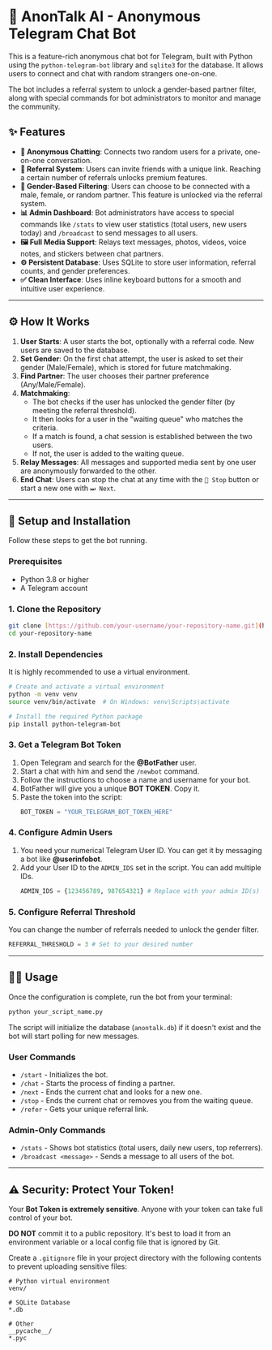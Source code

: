 # 🤖 AnonTalk AI - Anonymous Telegram Chat Bot

This is a feature-rich anonymous chat bot for Telegram, built with Python using the `python-telegram-bot` library and `sqlite3` for the database. It allows users to connect and chat with random strangers one-on-one.

The bot includes a referral system to unlock a gender-based partner filter, along with special commands for bot administrators to monitor and manage the community.

## ✨ Features

-   **👤 Anonymous Chatting**: Connects two random users for a private, one-on-one conversation.
-   **🤝 Referral System**: Users can invite friends with a unique link. Reaching a certain number of referrals unlocks premium features.
-   **🚻 Gender-Based Filtering**: Users can choose to be connected with a male, female, or random partner. This feature is unlocked via the referral system.
-   **📊 Admin Dashboard**: Bot administrators have access to special commands like `/stats` to view user statistics (total users, new users today) and `/broadcast` to send messages to all users.
-   **🖼️ Full Media Support**: Relays text messages, photos, videos, voice notes, and stickers between chat partners.
-   **⚙️ Persistent Database**: Uses SQLite to store user information, referral counts, and gender preferences.
-   **✅ Clean Interface**: Uses inline keyboard buttons for a smooth and intuitive user experience.

---

## ⚙️ How It Works

1.  **User Starts**: A user starts the bot, optionally with a referral code. New users are saved to the database.
2.  **Set Gender**: On the first chat attempt, the user is asked to set their gender (Male/Female), which is stored for future matchmaking.
3.  **Find Partner**: The user chooses their partner preference (Any/Male/Female).
4.  **Matchmaking**:
    -   The bot checks if the user has unlocked the gender filter (by meeting the referral threshold).
    -   It then looks for a user in the "waiting queue" who matches the criteria.
    -   If a match is found, a chat session is established between the two users.
    -   If not, the user is added to the waiting queue.
5.  **Relay Messages**: All messages and supported media sent by one user are anonymously forwarded to the other.
6.  **End Chat**: Users can stop the chat at any time with the `🚫 Stop` button or start a new one with `⏭ Next`.

---

## 🚀 Setup and Installation

Follow these steps to get the bot running.

### Prerequisites

-   Python 3.8 or higher
-   A Telegram account

### 1. Clone the Repository

```bash
git clone [https://github.com/your-username/your-repository-name.git](https://github.com/your-username/your-repository-name.git)
cd your-repository-name
```

### 2. Install Dependencies

It is highly recommended to use a virtual environment.

```bash
# Create and activate a virtual environment
python -m venv venv
source venv/bin/activate  # On Windows: venv\Scripts\activate

# Install the required Python package
pip install python-telegram-bot
```

### 3. Get a Telegram Bot Token

1.  Open Telegram and search for the **@BotFather** user.
2.  Start a chat with him and send the `/newbot` command.
3.  Follow the instructions to choose a name and username for your bot.
4.  BotFather will give you a unique **BOT TOKEN**. Copy it.
5.  Paste the token into the script:
    ```python
    BOT_TOKEN = "YOUR_TELEGRAM_BOT_TOKEN_HERE"
    ```

### 4. Configure Admin Users

1.  You need your numerical Telegram User ID. You can get it by messaging a bot like **@userinfobot**.
2.  Add your User ID to the `ADMIN_IDS` set in the script. You can add multiple IDs.
    ```python
    ADMIN_IDS = {123456789, 987654321} # Replace with your admin ID(s)
    ```

### 5. Configure Referral Threshold

You can change the number of referrals needed to unlock the gender filter.

```python
REFERRAL_THRESHOLD = 3 # Set to your desired number
```

---

## 🏃‍♀️ Usage

Once the configuration is complete, run the bot from your terminal:

```bash
python your_script_name.py
```

The script will initialize the database (`anontalk.db`) if it doesn't exist and the bot will start polling for new messages.

### User Commands
-   `/start` - Initializes the bot.
-   `/chat` - Starts the process of finding a partner.
-   `/next` - Ends the current chat and looks for a new one.
-   `/stop` - Ends the current chat or removes you from the waiting queue.
-   `/refer` - Gets your unique referral link.

### Admin-Only Commands
-   `/stats` - Shows bot statistics (total users, daily new users, top referrers).
-   `/broadcast <message>` - Sends a message to all users of the bot.

---

## ⚠️ Security: Protect Your Token!

Your **Bot Token is extremely sensitive**. Anyone with your token can take full control of your bot.

**DO NOT** commit it to a public repository. It's best to load it from an environment variable or a local config file that is ignored by Git.

Create a `.gitignore` file in your project directory with the following contents to prevent uploading sensitive files:

```
# Python virtual environment
venv/

# SQLite Database
*.db

# Other
__pycache__/
*.pyc
```
